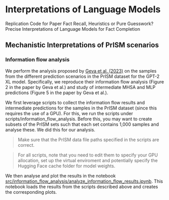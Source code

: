 # Interpretations of Language Models
Replication Code for Paper Fact Recall, Heuristics or Pure Guesswork? Precise Interpretations of Language Models for Fact Completion

## Mechanistic Interpretations of PrISM scenarios

### Information flow analysis

We perform the analysis proposed by [Geva et al. (2023)](https://arxiv.org/pdf/2304.14767) on the samples from the different prediction scenarios in the PrISM dataset for the GPT-2 XL model. Specifically, we reproduce their information flow analysis (Figure 2 in the paper by Geva et al.) and study of intermediate MHSA and MLP predictions (Figure 5 in the paper by Geva et al.).

We first leverage scripts to collect the information flow results and intermediate predictions for the samples in the PrISM dataset (since this requires the use of a GPU). For this, we run the scripts under scripts/information_flow_analysis. Before this, you may want to create subsets of the PrISM sets such that each set contains 1,000 samples and analyse these. We did this for our analysis.

> Make sure that the PrISM data file paths specified in the scripts are correct.

> For all scripts, note that you need to edit them to specify your GPU allocation, set up the virtual enviroment and potentially specify the Hugging Face cache folder for model weights.

 We then analyse and plot the results in the notebook [src/information_flow_analysis/analyze_information_flow_results.ipynb](src/information_flow_analysis/analyze_information_flow_results.ipynb). This notebook loads the results from the scripts described above and creates the corresponding plots.